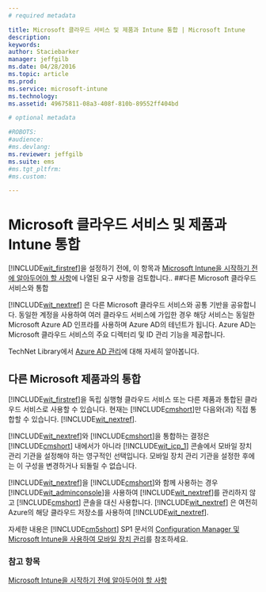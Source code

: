 ```yaml
---
# required metadata

title: Microsoft 클라우드 서비스 및 제품과 Intune 통합 | Microsoft Intune
description:
keywords:
author: Staciebarker
manager: jeffgilb
ms.date: 04/28/2016
ms.topic: article
ms.prod:
ms.service: microsoft-intune
ms.technology:
ms.assetid: 49675811-08a3-408f-810b-89552ff404bd

# optional metadata

#ROBOTS:
#audience:
#ms.devlang:
ms.reviewer: jeffgilb
ms.suite: ems
#ms.tgt_pltfrm:
#ms.custom:

---
```


# Microsoft 클라우드 서비스 및 제품과 Intune 통합

[!INCLUDE[wit_firstref](../includes/wit_firstref_md.md)]을 설정하기 전에, 이 항목과 [Microsoft Intune을 시작하기 전에 알아두어야 할 사항](what-to-know-before-you-start-microsoft-intune.md)에 나열된 요구 사항을 검토합니다..
##다른 Microsoft 클라우드 서비스와 통합


[!INCLUDE[wit_nextref](../includes/wit_nextref_md.md)] 은 다른 Microsoft 클라우드 서비스와 공통 기반을 공유합니다. 동일한 계정을 사용하여 여러 클라우드 서비스에 가입한 경우 해당 서비스는 동일한 Microsoft Azure AD 인프라를 사용하며 Azure AD의 테넌트가 됩니다. Azure AD는 Microsoft 클라우드 서비스의 주요 디렉터리 및 ID 관리 기능을 제공합니다.

TechNet Library에서 [Azure AD 관리](http://technet.microsoft.com/library/hh967611.aspx)에 대해 자세히 알아봅니다.

## 다른 Microsoft 제품과의 통합
[!INCLUDE[wit_firstref](../includes/wit_firstref_md.md)]을 독립 실행형 클라우드 서비스 또는 다른 제품과 통합된 클라우드 서비스로 사용할 수 있습니다. 현재는 [!INCLUDE[cmshort](../includes/cmshort_md.md)]만 다음와(과) 직접 통합할 수 있습니다. [!INCLUDE[wit_nextref](../includes/wit_nextref_md.md)].

[!INCLUDE[wit_nextref](../includes/wit_nextref_md.md)]와 [!INCLUDE[cmshort](../includes/cmshort_md.md)]을 통합하는 결정은 [!INCLUDE[cmshort](../includes/cmshort_md.md)] 내에서가 아니라 [!INCLUDE[wit_icp_1](../includes/wit_icp_1_md.md)] 콘솔에서 모바일 장치 관리 기관을 설정해야 하는 영구적인 선택입니다. 모바일 장치 관리 기관을 설정한 후에는 이 구성을 변경하거나 되돌릴 수 없습니다.

[!INCLUDE[wit_nextref](../includes/wit_nextref_md.md)]을 [!INCLUDE[cmshort](../includes/cmshort_md.md)]와 함께 사용하는 경우 [!INCLUDE[wit_adminconsole](../includes/wit_adminconsole_md.md)]을 사용하여 [!INCLUDE[wit_nextref](../includes/wit_nextref_md.md)]를 관리하지 않고 [!INCLUDE[cmshort](../includes/cmshort_md.md)] 콘솔을 대신 사용합니다. [!INCLUDE[wit_nextref](../includes/wit_nextref_md.md)] 은 여전히 Azure의 해당 클라우드 저장소를 사용하여 [!INCLUDE[wit_nextref](../includes/wit_nextref_md.md)].

자세한 내용은 [!INCLUDE[cm5short](../includes/cm5short_md.md)] SP1 문서의 [Configuration Manager 및 Microsoft Intune을 사용하여 모바일 장치 관리](http://msdn.microsoft.com/library/2c6bd0e5-d436-41c8-bf38-30152d76be10)를 참조하세요.

### 참고 항목
[Microsoft Intune을 시작하기 전에 알아두어야 할 사항](what-to-know-before-you-start-microsoft-intune.md)

<!--HONumber=May16_HO1-->


